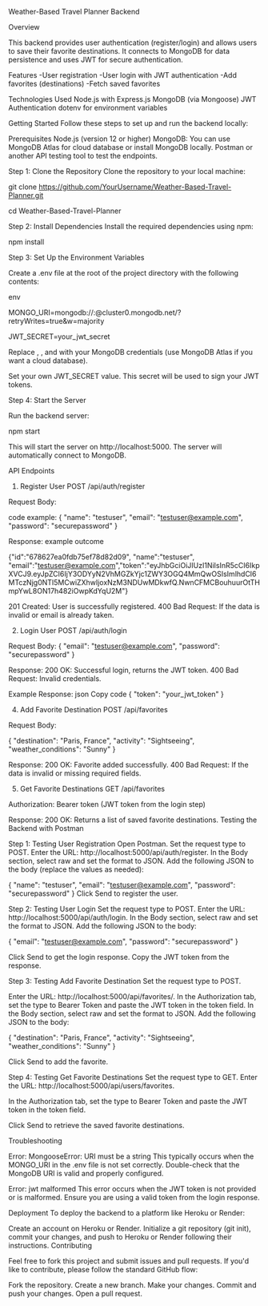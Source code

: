 Weather-Based Travel Planner Backend

Overview

This backend provides user authentication (register/login) and allows users to save their favorite destinations. It connects to MongoDB for data persistence and uses JWT for secure authentication.

Features
-User registration
-User login with JWT authentication
-Add favorites (destinations)
-Fetch saved favorites

Technologies Used
Node.js with Express.js
MongoDB (via Mongoose)
JWT Authentication
dotenv for environment variables

Getting Started
Follow these steps to set up and run the backend locally:

Prerequisites
Node.js (version 12 or higher)
MongoDB: You can use MongoDB Atlas for cloud database or install MongoDB locally.
Postman or another API testing tool to test the endpoints.

Step 1: Clone the Repository
Clone the repository to your local machine:

git clone https://github.com/YourUsername/Weather-Based-Travel-Planner.git

cd Weather-Based-Travel-Planner

Step 2: Install Dependencies
Install the required dependencies using npm:

npm install

Step 3: Set Up the Environment Variables

Create a .env file at the root of the project directory with the following contents:

env

MONGO_URI=mongodb://<your-username>:<your-password>@cluster0.mongodb.net/<your-db-name>?retryWrites=true&w=majority

JWT_SECRET=your_jwt_secret

Replace <your-username>, <your-password>, and <your-db-name> with your MongoDB credentials (use MongoDB Atlas if you want a cloud database).

Set your own JWT_SECRET value. This secret will be used to sign your JWT tokens.

Step 4: Start the Server

Run the backend server:

npm start

This will start the server on http://localhost:5000. The server will automatically connect to MongoDB.

API Endpoints

1. Register User
   POST /api/auth/register

Request Body:

code example:
{
"name": "testuser",
"email": "testuser@example.com",
"password": "securepassword"
}

Response:
example outcome

{"id":"678627ea0fdb75ef78d82d09",
"name":"testuser",
"email":"testuser@example.com","token":"eyJhbGciOiJIUzI1NiIsInR5cCI6IkpXVCJ9.eyJpZCI6IjY3ODYyN2VhMGZkYjc1ZWY3OGQ4MmQwOSIsImlhdCI6MTczNjg0NTI5MCwiZXhwIjoxNzM3NDUwMDkwfQ.NwnCFMCBouhuurOtTHmpYwL8ON17h482iOwpKdYqU2M"}

201 Created: User is successfully registered.
400 Bad Request: If the data is invalid or email is already taken.

2. Login User
   POST /api/auth/login

Request Body:
{
"email": "testuser@example.com",
"password": "securepassword"
}

Response:
200 OK: Successful login, returns the JWT token.
400 Bad Request: Invalid credentials.

Example Response:
json
Copy code
{
"token": "your_jwt_token"
}

4. Add Favorite Destination
   POST /api/favorites

Request Body:

{
"destination": "Paris, France",
"activity": "Sightseeing",
"weather_conditions": "Sunny"
}

Response:
200 OK: Favorite added successfully.
400 Bad Request: If the data is invalid or missing required fields.

5. Get Favorite Destinations
   GET /api/favorites

Authorization: Bearer token (JWT token from the login step)

Response:
200 OK: Returns a list of saved favorite destinations.
Testing the Backend with Postman

Step 1: Testing User Registration
Open Postman.
Set the request type to POST.
Enter the URL: http://localhost:5000/api/auth/register.
In the Body section, select raw and set the format to JSON.
Add the following JSON to the body (replace the values as needed):

{
"name": "testuser",
"email": "testuser@example.com",
"password": "securepassword"
}
Click Send to register the user.

Step 2: Testing User Login
Set the request type to POST.
Enter the URL: http://localhost:5000/api/auth/login.
In the Body section, select raw and set the format to JSON.
Add the following JSON to the body:

{
"email": "testuser@example.com",
"password": "securepassword"
}

Click Send to get the login response. Copy the JWT token from the response.

Step 3: Testing Add Favorite Destination
Set the request type to POST.

Enter the URL: http://localhost:5000/api/favorites/.
In the Authorization tab, set the type to Bearer Token and paste the JWT token in the token field.
In the Body section, select raw and set the format to JSON.
Add the following JSON to the body:

{
"destination": "Paris, France",
"activity": "Sightseeing",
"weather_conditions": "Sunny"
}

Click Send to add the favorite.

Step 4: Testing Get Favorite Destinations
Set the request type to GET.
Enter the URL: http://localhost:5000/api/users/favorites.

In the Authorization tab, set the type to Bearer Token and paste the JWT token in the token field.

Click Send to retrieve the saved favorite destinations.

Troubleshooting

Error: MongooseError: URI must be a string
This typically occurs when the MONGO_URI in the .env file is not set correctly. Double-check that the MongoDB URI is valid and properly configured.

Error: jwt malformed
This error occurs when the JWT token is not provided or is malformed. Ensure you are using a valid token from the login response.

Deployment
To deploy the backend to a platform like Heroku or Render:

Create an account on Heroku or Render.
Initialize a git repository (git init), commit your changes, and push to Heroku or Render following their instructions.
Contributing

Feel free to fork this project and submit issues and pull requests. If you'd like to contribute, please follow the standard GitHub flow:

Fork the repository.
Create a new branch.
Make your changes.
Commit and push your changes.
Open a pull request.
